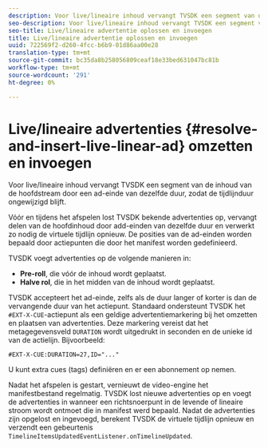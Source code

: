 ```yaml
---
description: Voor live/lineaire inhoud vervangt TVSDK een segment van de inhoud van de hoofdstream door een ad-einde van dezelfde duur, zodat de tijdlijnduur ongewijzigd blijft.
seo-description: Voor live/lineaire inhoud vervangt TVSDK een segment van de inhoud van de hoofdstream door een ad-einde van dezelfde duur, zodat de tijdlijnduur ongewijzigd blijft.
seo-title: Live/lineaire advertentie oplossen en invoegen
title: Live/lineaire advertentie oplossen en invoegen
uuid: 722569f2-d260-4fcc-b6b9-01d86aa00e28
translation-type: tm+mt
source-git-commit: bc35da8b258056809ceaf18e33bed631047bc81b
workflow-type: tm+mt
source-wordcount: '291'
ht-degree: 0%

---
```



# Live/lineaire advertenties {#resolve-and-insert-live-linear-ad} omzetten en invoegen

Voor live/lineaire inhoud vervangt TVSDK een segment van de inhoud van de hoofdstream door een ad-einde van dezelfde duur, zodat de tijdlijnduur ongewijzigd blijft.

Vóór en tijdens het afspelen lost TVSDK bekende advertenties op, vervangt delen van de hoofdinhoud door add-einden van dezelfde duur en verwerkt zo nodig de virtuele tijdlijn opnieuw. De posities van de ad-einden worden bepaald door actiepunten die door het manifest worden gedefinieerd.

TVSDK voegt advertenties op de volgende manieren in:

* **Pre-roll**, die vóór de inhoud wordt geplaatst.
* **Halve rol**, die in het midden van de inhoud wordt geplaatst.

TVSDK accepteert het ad-einde, zelfs als de duur langer of korter is dan de vervangende duur van het actiepunt. Standaard ondersteunt TVSDK het `#EXT-X-CUE`-actiepunt als een geldige advertentiemarkering bij het omzetten en plaatsen van advertenties. Deze markering vereist dat het metagegevensveld `DURATION` wordt uitgedrukt in seconden en de unieke id van de actielijn. Bijvoorbeeld:

```
#EXT-X-CUE:DURATION=27,ID="..."
```

U kunt extra cues (tags) definiëren en er een abonnement op nemen.

Nadat het afspelen is gestart, vernieuwt de video-engine het manifestbestand regelmatig. TVSDK lost nieuwe advertenties op en voegt de advertenties in wanneer een richtsnoerpunt in de levende of lineaire stroom wordt ontmoet die in manifest werd bepaald. Nadat de advertenties zijn opgelost en ingevoegd, berekent TVSDK de virtuele tijdlijn opnieuw en verzendt een gebeurtenis `TimelineItemsUpdatedEventListener.onTimelineUpdated`.